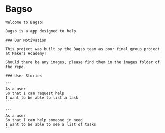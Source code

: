 # Bagso

    Welcome to Bagso!
    
    Bagso is a app designed to help
    
    ### Our Motivation
    
    This project was built by the Bagso team as pour final group project at Makers Academy!
    
    Should there be any images, please find them in the images folder of the repo.
    
    ### User Stories
    
    ```
    As a user
    So that I can request help
    I want to be able to list a task
    ```
    
    ```
    As a user
    So that I can help someone in need
    I want to be able to see a list of tasks
    ```


​    


